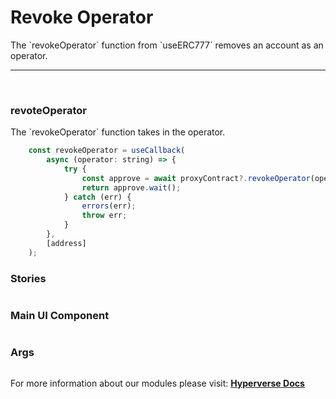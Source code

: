 
# Revoke Operator

<p> The `revokeOperator` function from `useERC777` removes an account as an operator. </p>

---

<br>

### revoteOperator

<p> The `revokeOperator` function takes in the operator. </p>

```jsx
	const revokeOperator = useCallback(
		async (operator: string) => {
			try {
				const approve = await proxyContract?.revokeOperator(operator);
				return approve.wait();
			} catch (err) {
				errors(err);
				throw err;
			}
		},
		[address]
	);
```

### Stories

```jsx

```

### Main UI Component

```jsx

```

### Args

```jsx

```

For more information about our modules please visit: [**Hyperverse Docs**](https://docs.hyperverse.dev)
